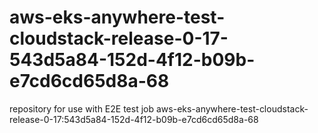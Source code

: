 # aws-eks-anywhere-test-cloudstack-release-0-17-543d5a84-152d-4f12-b09b-e7cd6cd65d8a-68
repository for use with E2E test job aws-eks-anywhere-test-cloudstack-release-0-17:543d5a84-152d-4f12-b09b-e7cd6cd65d8a-68

